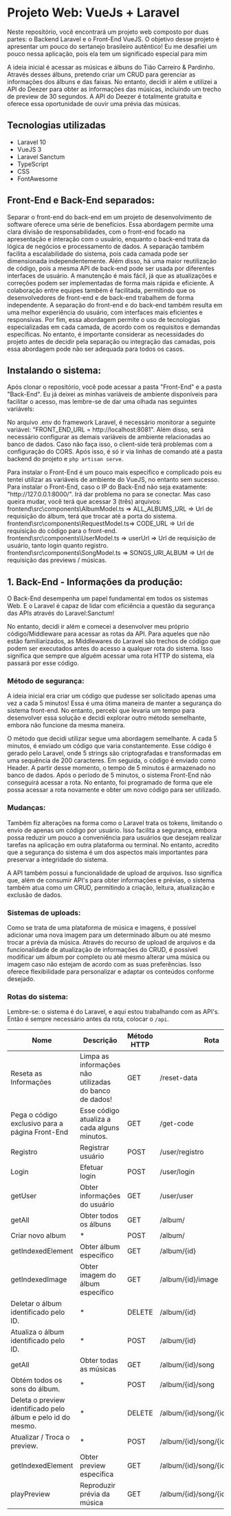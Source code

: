 <h1>Projeto Web: VueJs + Laravel</h1>
<p>Neste repositório, você encontrará um projeto web composto por duas partes: o Backend Laravel e o Front-End VueJS. 
  O objetivo desse projeto é apresentar um pouco do sertanejo brasileiro autêntico! Eu me desafiei um pouco nessa aplicação, 
  pois ela tem um significado especial para mim</p>
  <p> 
A ideia inicial é acessar as músicas e álbuns do Tião Carreiro & Pardinho. Através desses álbuns, pretendo criar um CRUD para gerenciar as informações dos álbuns e das faixas. No entanto, decidi ir além e utilizei a API do Deezer para obter as informações das músicas, incluindo um trecho de preview de 30 segundos. A API do Deezer é totalmente gratuita e oferece essa oportunidade de ouvir uma prévia das músicas.
  </p>
<h2>Tecnologias utilizadas</h2>
<ul>
    <li>Laravel 10</li>
    <li>VueJS 3</li>
    <li>Laravel Sanctum</li>
    <li>TypeScript</li>
    <li>CSS</li>
    <li>FontAwesome</li>
</ul>
  <h2>Front-End e Back-End separados:</h2>
  <p>Separar o front-end do back-end em um projeto de desenvolvimento de software oferece uma série de benefícios. Essa abordagem permite uma clara divisão de responsabilidades, com o front-end focado na apresentação e interação com o usuário, enquanto o back-end trata da lógica de negócios e processamento de dados. A separação também facilita a escalabilidade do sistema, pois cada camada pode ser dimensionada independentemente. Além disso, há uma maior reutilização de código, pois a mesma API de back-end pode ser usada por diferentes interfaces de usuário. A manutenção é mais fácil, já que as atualizações e correções podem ser implementadas de forma mais rápida e eficiente. A colaboração entre equipes também é facilitada, permitindo que os desenvolvedores de front-end e de back-end trabalhem de forma independente. A separação do front-end e do back-end também resulta em uma melhor experiência do usuário, com interfaces mais eficientes e responsivas. Por fim, essa abordagem permite o uso de tecnologias especializadas em cada camada, de acordo com os requisitos e demandas específicas. No entanto, é importante considerar as necessidades do projeto antes de decidir pela separação ou integração das camadas, pois essa abordagem pode não ser adequada para todos os casos.</p>
  
<h2>Instalando o sistema:</h2>
<p>Após clonar o repositório, você pode acessar a pasta "Front-End" e a pasta "Back-End". 
Eu já deixei as minhas variáveis de ambiente disponíveis para facilitar o acesso, mas lembre-se de dar uma olhada nas seguintes variávels: </p>
<p>No arquivo .env do framework Laravel, é necessário monitorar a seguinte variável: "FRONT_END_URL = http://localhost:8081". Além disso, será necessário configurar as demais variáveis de ambiente relacionadas ao banco de dados. Caso não faça isso, o client-side terá problemas com a configuração do CORS. Após isso, é só ir via linhas de comando até a pasta backend do projeto e <code>php artisan serve</code>.</p>
<p>
Para instalar o Front-End é um pouco mais especifico e complicado pois eu tentei utilizar as variáveis de ambiente do VueJS, no entanto sem sucesso.
 Para instalar o Front-End, caso o IP do Back-End não seja exatamente: "http://127.0.0.1:8000/". Irá dar problema no para se conectar. 
  Mas caso queira mudar, você terá que acessar 3 (três) arquivos: </br>
  frontend\src\components\AlbumModel.ts => ALL_ALBUMS_URL => Url de requisição do álbum, terá que trocar até a porta do sistema.</br>
  frontend\src\components\RequestModel.ts=> CODE_URL => Url de requisição do código para o front-end.</br>
  frontend\src\components\UserModel.ts => userUrl => Url de requisição de usuário, tanto login quanto registro.</br>
  frontend\src\components\SongModel.ts => SONGS_URl_ALBUM => Url de requisição das previews / músicas.</br>
</p>
<h2>1. Back-End - Informações da produção:</h2>
<p>O Back-End desempenha um papel fundamental em todos os sistemas Web. E o Laravel é capaz de lidar com eficiência a questão da segurança das APIs através do Laravel:Sanctum!</p>
<p>No entanto, decidi ir além e comecei a desenvolver meu próprio código/Middleware para acessar as rotas da API. Para aqueles que não estão familiarizados, as Middlewares do Laravel são trechos de código que podem ser executados antes do acesso a qualquer rota do sistema. Isso significa que sempre que alguém acessar uma rota HTTP do sistema, ela passará por esse código.</p>
<h3>Método de segurança:</h3>
<p>A ideia inicial era criar um código que pudesse ser solicitado apenas uma vez a cada 5 minutos! Essa é uma ótima maneira de manter a segurança do sistema front-end. No entanto, percebi que levaria um tempo para desenvolver essa solução e decidi explorar outro método semelhante, embora não funcione da mesma maneira.</p>
<p>O método que decidi utilizar segue uma abordagem semelhante. A cada 5 minutos, é enviado um código que varia constantemente. Esse código é gerado pelo Laravel, onde 5 strings são criptografadas e transformadas em uma sequência de 200 caracteres. Em seguida, o código é enviado como Header. A partir desse momento, o tempo de 5 minutos é armazenado no banco de dados.
Após o período de 5 minutos, o sistema Front-End não conseguirá acessar a rota. No entanto, foi programado de forma que ele possa acessar a rota novamente e obter um novo código para ser utilizado.</p>
<h3>Mudanças:</h3>
<p>Também fiz alterações na forma como o Laravel trata os tokens, limitando o envio de apenas um código por usuário. Isso facilita a segurança, embora possa reduzir um pouco a conveniência para usuários que desejam realizar tarefas na aplicação em outra plataforma ou terminal. No entanto, acredito que a segurança do sistema é um dos aspectos mais importantes para preservar a integridade do sistema.</p>
<p>A API também possui a funcionalidade de upload de arquivos. Isso significa que, além de consumir API's para obter informações e prévias, o sistema também atua como um CRUD, permitindo a criação, leitura, atualização e exclusão de dados.</p>
<h3>Sistemas de uploads:</h3>
<p>Como se trata de uma plataforma de música e imagens, é possível adicionar uma nova imagem para um determinado álbum ou até mesmo trocar a prévia da música. Através do recurso de upload de arquivos e da funcionalidade de atualização de informações do CRUD, é possível modificar um álbum por completo ou até mesmo alterar uma música ou imagem caso não estejam de acordo com as suas preferências. Isso oferece flexibilidade para personalizar e adaptar os conteúdos conforme desejado.</p>
<h3>Rotas do sistema:</h3>
<p>Lembre-se: o sistema é do Laravel, e aqui estou trabalhando com as API's. Então é sempre necessário antes da rota, colocar o <code>/api</code>.</p>
<table>
    <thead>
        <tr>
            <th>Nome</th>
            <th>Descrição</th>
            <th>Método HTTP</th>
            <th>Rota</th>
        </tr>
    </thead>
    <tbody>
        <tr>
            <td>Reseta as Informações</td>
            <td>Limpa as informações não utilizadas do banco de dados!</td>
            <td>GET</td>
            <td>/reset-data</td>
        </tr>
        <tr>
            <td>Pega o código exclusivo para a página Front-End</td>
            <td>Esse código atualiza a cada alguns minutos.</td>
            <td>GET</td>
            <td>/get-code</td>
        </tr>
        <tr>
            <td>Registro</td>
            <td>Registrar usuário</td>
            <td>POST</td>
            <td>/user/registro</td>
        </tr>
        <tr>
            <td>Login</td>
            <td>Efetuar login</td>
            <td>POST</td>
            <td>/user/login</td>
        </tr>
        <tr>
            <td>getUser</td>
            <td>Obter informações do usuário</td>
            <td>GET</td>
            <td>/user/user</td>
        </tr>
        <tr>
            <td>getAll</td>
            <td>Obter todos os álbuns</td>
            <td>GET</td>
            <td>/album/</td>
        </tr>
        <tr>
            <td>Criar novo album</td>
            <td>*</td>
            <td>POST</td>
            <td>/album/</td>
        </tr>
        <tr>
            <td>getIndexedElement</td>
            <td>Obter álbum específico</td>
            <td>GET</td>
            <td>/album/{id}</td>
        </tr>
        <tr>
            <td>getIndexedImage</td>
            <td>Obter imagem do álbum específico</td>
            <td>GET</td>
            <td>/album/{id}/image</td>
        </tr>
        <tr>
            <td>Deletar o álbum identificado pelo ID.</td>
            <td>*</td>
            <td>DELETE</td>
            <td>/album/{id}</td>
        </tr>
        <tr>
            <td>Atualiza o álbum identificado pelo ID.</td>
            <td>*</td>
            <td>POST</td>
            <td>/album/{id}</td>
        </tr>
        <tr>
            <td>getAll</td>
            <td>Obter todas as músicas</td>
            <td>GET</td>
            <td>/album/{id}/song</td>
        </tr>
        <tr>
            <td>Obtém todos os sons do álbum.</td>
            <td>*</td>
            <td>POST</td>
            <td>/album/{id}/song</td>
        </tr>
        <tr>
            <td>Deleta o preview identificado pelo álbum e pelo id do mesmo.</td>
            <td>*</td>
            <td>DELETE</td>
            <td>/album/{id}/song/{id_song}</td>
        </tr>
        <tr>
            <td>Atualizar / Troca o preview.</td>
            <td>*</td>
            <td>POST</td>
            <td>/album/{id}/song/{id_song}</td>
        </tr>
        <tr>
            <td>getIndexedElement</td>
            <td>Obter preview específica</td>
            <td>GET</td>
            <td>/album/{id}/song/{id_song}</td>
        </tr>
        <tr>
            <td>playPreview</td>
            <td>Reproduzir prévia da música</td>
            <td>GET</td>
            <td>/album/{id}/song/{id_song}/play</td>
        </tr>
    </tbody>
</table>
